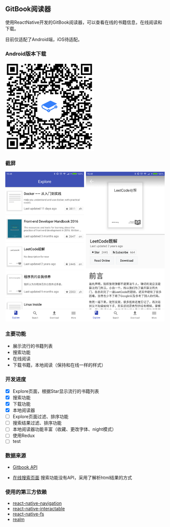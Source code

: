 ## GitBook阅读器

使用ReactNative开发的GitBook阅读器，可以查看在线的书籍信息，在线阅读和下载。

目前仅适配了Android端，iOS待适配。

### Android版本下载

![qr](./docs/qr.png)

### 截屏

![qr](./docs/screen1.png)

### 主要功能

- 展示流行的书籍列表
- 搜索功能
- 在线阅读
- 下载书籍，本地阅读（保持和在线一样的样式）

### 开发进度

- [x] Explore页面，根据Star显示流行的书籍列表
- [x] 搜索功能
- [x] 下载功能
- [x] 本地阅读器
- [ ] Explore页面过滤、排序功能
- [ ] 搜索结果过滤、排序功能
- [ ] 本地阅读器功能丰富（收藏、更改字体、night模式）
- [ ] 使用Redux
- [ ] test

### 数据来源

- [Gitbook API](https://developer.gitbook.com)

- [在线搜索页面](https://www.gitbook.com/search?q=react) 搜索功能没有API，采用了解析html结果的方式

### 使用的第三方依赖

- [react-native-navigation](https://github.com/wix/react-native-navigation/)
- [react-native-interactable](https://github.com/wix/react-native-interactable)
- [react-native-fs](https://github.com/itinance/react-native-fs)
- [realm](https://realm.io/news/introducing-realm-react-native/)
